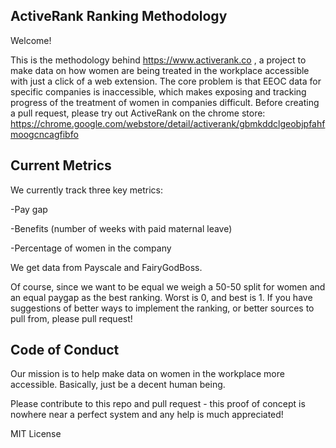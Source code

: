 ## ActiveRank Ranking Methodology
Welcome! 

This is the methodology behind https://www.activerank.co , a project to make data on how women are being treated in the workplace accessible with just a click of a web extension. The core problem is that EEOC data for specific companies is inaccessible, which makes exposing and tracking progress of the treatment of women in companies difficult.
Before creating a pull request, please try out ActiveRank on the chrome store: https://chrome.google.com/webstore/detail/activerank/gbmkddclgeobjpfahfmoogcncagfibfo


## Current Metrics 
We currently track three key metrics: 

-Pay gap 

-Benefits (number of weeks with paid maternal leave)

-Percentage of women in the company

We get data from Payscale and FairyGodBoss. 

Of course, since we want to be equal we weigh a 50-50 split for women and an equal paygap as the best ranking. Worst is 0, and best is 1. 
If you have suggestions of better ways to implement the ranking, or better sources to pull from, please pull request!

## Code of Conduct 
Our mission is to help make data on women in the workplace more accessible. Basically, just be a decent human being. 

Please contribute to this repo and pull request - this proof of concept is nowhere near a perfect system and any help is much appreciated!

MIT License

